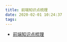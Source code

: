 ```yaml
---
title: 前端知识点梳理
date: 2020-02-01 10:24:37
tags:
---
```


- [前端知识点梳理](https://liuchen114113.github.io/gitbook/)